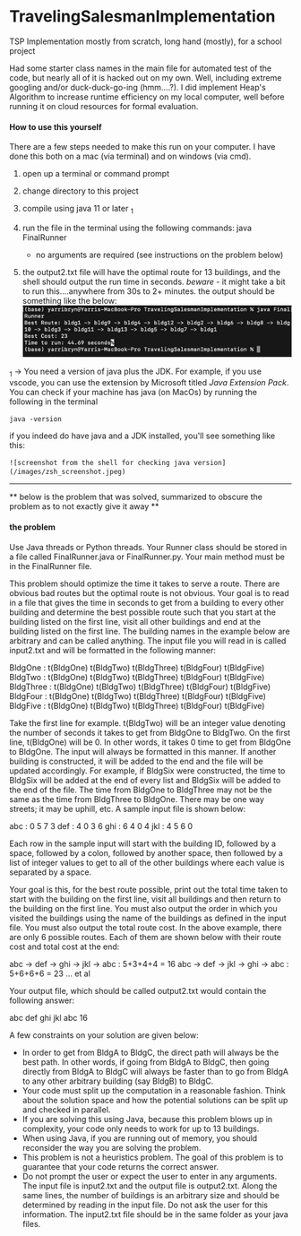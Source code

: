 # TravelingSalesmanImplementation
TSP Implementation mostly from scratch, long hand (mostly), for a school project

Had some starter class names in the main file for automated test of the code, but nearly all of it is hacked out on my own. Well, including extreme googling and/or duck-duck-go-ing (hmm....?). I did implement Heap's Algorithm to increase runtime efficiency on my local computer, well before running it on cloud resources for formal evaluation.


#### How to use this yourself

There are a few steps needed to make this run on your computer. I have done this both on a mac (via terminal) and on windows (via cmd).
1. open up a terminal or command prompt
2. change directory to this project
3. compile using java 11 or later <sub>1</sub>
4. run the file in the terminal using the following commands:
        java FinalRunner
    - no arguments are required (see instructions on the problem below)

5. the output2.txt file will have the optimal route for 13 buildings, and the shell should output the run time in seconds. *beware* - it might take a bit to run this....anywhere from 30s to 2+ minutes. the output should be something like the below:
    ![screenshot from the shell for java output](images/zsh_output_example.jpeg)

    



<sub>1</sub> -> You need a version of java plus the JDK. For example, if you use vscode, you can use the extension by Microsoft titled *Java Extension Pack*. You can check if your machine has java (on MacOs) by running the following in the terminal

    java -version

if you indeed do have java and a JDK installed, you'll see something like this:

    ![screenshot from the shell for checking java version](/images/zsh_screenshot.jpeg)

---

** below is the problem that was solved, summarized to obscure the problem as to not exactly give it away **

#### the problem

Use Java threads or Python threads. Your Runner class should be stored in a file called FinalRunner.java or FinalRunner.py. Your main method must be in the FinalRunner file.

This problem should optimize the time it takes to serve a route. There are obvious bad routes but the optimal route is not obvious. Your goal is to read in a file that gives the time in seconds to get from a building to every other building and determine the best possible route such that you start at the building listed on the first line, visit all other buildings and end at the building listed on the first line. The building names in the example below are arbitrary and can be called anything. The input file you will read in is called input2.txt and will be formatted in the following manner:

BldgOne : t(BldgOne) t(BldgTwo) t(BldgThree) t(BldgFour) t(BldgFive)
BldgTwo : t(BldgOne) t(BldgTwo) t(BldgThree) t(BldgFour) t(BldgFive)
BldgThree : t(BldgOne) t(BldgTwo) t(BldgThree) t(BldgFour) t(BldgFive)
BldgFour : t(BldgOne) t(BldgTwo) t(BldgThree) t(BldgFour) t(BldgFive)
BldgFive : t(BldgOne) t(BldgTwo) t(BldgThree) t(BldgFour) t(BldgFive)

Take the first line for example. t(BldgTwo) will be an integer value denoting the number of seconds it takes to get from BldgOne to BldgTwo. On the first line, t(BldgOne) will be 0. In other words, it takes 0 time to get from BldgOne to BldgOne. The input will always be formatted in this manner. If another building is constructed, it will be added to the end and the file will be updated accordingly. For example, if BldgSix were constructed, the time to BldgSix will be added at the end of every list and BldgSix will be added to the end of the file. The time from BldgOne to BldgThree may not be the same as the time from BldgThree to BldgOne. There may be one way streets; it may be uphill, etc. A sample input file is shown below:

abc : 0 5 7 3
def : 4 0 3 6
ghi : 6 4 0 4
jkl : 4 5 6 0

Each row in the sample input will start with the building ID, followed by a space, followed by a colon, followed by another space, then followed by a list of integer values to get to all of the other buildings where each value is separated by a space. 

Your goal is this, for the best route possible, print out the total time taken to start with the building on the first line, visit all buildings and then return to the building on the first line. You must also output the order in which you visited the buildings using the name of the buildings as defined in the input file. You must also output the total route cost. In the above example, there are only 6 possible routes. Each of them are shown below with their route cost and total cost at the end:

abc → def → ghi → jkl → abc : 5+3+4+4 = 16
abc → def → jkl → ghi → abc : 5+6+6+6 = 23
... et al

Your output file, which should be called output2.txt would contain the following answer:

abc def ghi jkl abc 16

A few constraints on your solution are given below:

- In order to get from BldgA to BldgC, the direct path will always be the best path. In other words, if going from BldgA to BldgC, then going directly from BldgA to BldgC will always be faster than to go from BldgA to any other arbitrary building (say BldgB) to BldgC.
- Your code must split up the computation in a reasonable fashion. Think about the solution space and how the potential solutions can be split up and checked in parallel.
- If you are solving this using Java, because this problem blows up in complexity, your code only needs to work for up to 13 buildings. 
- When using Java, if you are running out of memory, you should reconsider the way you are solving the problem. 
- This problem is not a heuristics problem. The goal of this problem is to guarantee that your code returns the correct answer. 
- Do not prompt the user or expect the user to enter in any arguments. The input file is input2.txt and the output file is output2.txt. Along the same lines, the number of buildings is an arbitrary size and should be determined by reading in the input file. Do not ask the user for this information. The input2.txt file should be in the same folder as your java files.


